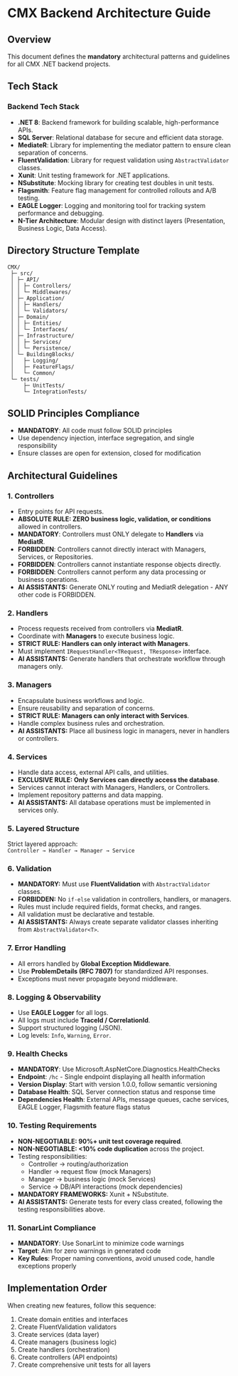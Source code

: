 # CMX Backend Architecture Guide

## Overview
This document defines the **mandatory** architectural patterns and guidelines for all CMX .NET backend projects.

## Tech Stack

### **Backend Tech Stack**
- **.NET 8**: Backend framework for building scalable, high-performance APIs.  
- **SQL Server**: Relational database for secure and efficient data storage.  
- **MediateR**: Library for implementing the mediator pattern to ensure clean separation of concerns.  
- **FluentValidation**: Library for request validation using `AbstractValidator` classes.  
- **Xunit**: Unit testing framework for .NET applications.  
- **NSubstitute**: Mocking library for creating test doubles in unit tests.  
- **Flagsmith**: Feature flag management for controlled rollouts and A/B testing.  
- **EAGLE Logger**: Logging and monitoring tool for tracking system performance and debugging.  
- **N-Tier Architecture**: Modular design with distinct layers (Presentation, Business Logic, Data Access).

## Directory Structure Template

```
CMX/
 ├─ src/
 │ ├─ API/
 │ │ ├─ Controllers/
 │ │ └─ Middlewares/
 │ ├─ Application/
 │ │ ├─ Handlers/
 │ │ └─ Validators/
 │ ├─ Domain/
 │ │ ├─ Entities/
 │ │ └─ Interfaces/
 │ ├─ Infrastructure/
 │ │ ├─ Services/
 │ │ └─ Persistence/
 │ └─ BuildingBlocks/
 │   ├─ Logging/
 │   ├─ FeatureFlags/
 │   └─ Common/
 └─ tests/
     ├─ UnitTests/
     └─ IntegrationTests/
```

## SOLID Principles Compliance
- **MANDATORY**: All code must follow SOLID principles
- Use dependency injection, interface segregation, and single responsibility
- Ensure classes are open for extension, closed for modification

## Architectural Guidelines

### 1. Controllers
- Entry points for API requests.  
- **ABSOLUTE RULE: ZERO business logic, validation, or conditions** allowed in controllers.  
- **MANDATORY**: Controllers must ONLY delegate to **Handlers** via **MediatR**.  
- **FORBIDDEN**: Controllers cannot directly interact with Managers, Services, or Repositories.
- **FORBIDDEN**: Controllers cannot instantiate response objects directly.
- **FORBIDDEN**: Controllers cannot perform any data processing or business operations.
- **AI ASSISTANTS:** Generate ONLY routing and MediatR delegation - ANY other code is FORBIDDEN.

### 2. Handlers
- Process requests received from controllers via **MediatR**.  
- Coordinate with **Managers** to execute business logic.  
- **STRICT RULE: Handlers can only interact with Managers**.
- Must implement `IRequestHandler<TRequest, TResponse>` interface.
- **AI ASSISTANTS:** Generate handlers that orchestrate workflow through managers only.

### 3. Managers
- Encapsulate business workflows and logic.  
- Ensure reusability and separation of concerns.  
- **STRICT RULE: Managers can only interact with Services**.
- Handle complex business rules and orchestration.
- **AI ASSISTANTS:** Place all business logic in managers, never in handlers or controllers.

### 4. Services
- Handle data access, external API calls, and utilities.  
- **EXCLUSIVE RULE: Only Services can directly access the database**.  
- Services cannot interact with Managers, Handlers, or Controllers.
- Implement repository patterns and data mapping.
- **AI ASSISTANTS:** All database operations must be implemented in services only.

### 5. Layered Structure
Strict layered approach:  
`Controller → Handler → Manager → Service`

### 6. Validation
- **MANDATORY:** Must use **FluentValidation** with `AbstractValidator` classes.  
- **FORBIDDEN:** No `if-else` validation in controllers, handlers, or managers.  
- Rules must include required fields, format checks, and ranges.
- All validation must be declarative and testable.
- **AI ASSISTANTS:** Always create separate validator classes inheriting from `AbstractValidator<T>`.

### 7. Error Handling
- All errors handled by **Global Exception Middleware**.  
- Use **ProblemDetails (RFC 7807)** for standardized API responses.  
- Exceptions must never propagate beyond middleware.

### 8. Logging & Observability
- Use **EAGLE Logger** for all logs.  
- All logs must include **TraceId / CorrelationId**.  
- Support structured logging (JSON).  
- Log levels: `Info`, `Warning`, `Error`.

### 9. Health Checks
- **MANDATORY**: Use Microsoft.AspNetCore.Diagnostics.HealthChecks
- **Endpoint**: `/hc` - Single endpoint displaying all health information
- **Version Display**: Start with version 1.0.0, follow semantic versioning  
- **Database Health**: SQL Server connection status and response time
- **Dependencies Health**: External APIs, message queues, cache services, EAGLE Logger, Flagsmith feature flags status

### 10. Testing Requirements
- **NON-NEGOTIABLE: 90%+ unit test coverage required**.  
- **NON-NEGOTIABLE: <10% code duplication** across the project.  
- Testing responsibilities:
  - Controller → routing/authorization  
  - Handler → request flow (mock Managers)  
  - Manager → business logic (mock Services)
  - Service → DB/API interactions (mock dependencies)  
- **MANDATORY FRAMEWORKS:** Xunit + NSubstitute.
- **AI ASSISTANTS:** Generate tests for every class created, following the testing responsibilities above.

### 11. SonarLint Compliance
- **MANDATORY**: Use SonarLint to minimize code warnings
- **Target**: Aim for zero warnings in generated code
- **Key Rules**: Proper naming conventions, avoid unused code, handle exceptions properly

## Implementation Order
When creating new features, follow this sequence:
1. Create domain entities and interfaces
2. Create FluentValidation validators
3. Create services (data layer)
4. Create managers (business logic)
5. Create handlers (orchestration)
6. Create controllers (API endpoints)
7. Create comprehensive unit tests for all layers